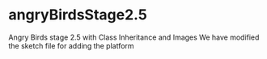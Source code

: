 # angryBirdsStage2.5
Angry Birds stage 2.5 with Class Inheritance and Images
We have modified the sketch file for adding the platform